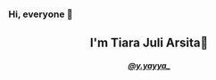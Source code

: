 ### Hi, everyone 👋

<h2 align="center">
I'm Tiara Juli Arsita🐬
</h1>

<h5 align="center">
  <a href="https://www.instagram.com/y.yayya_?r=nametag">@y.yayya_</a></h5>

